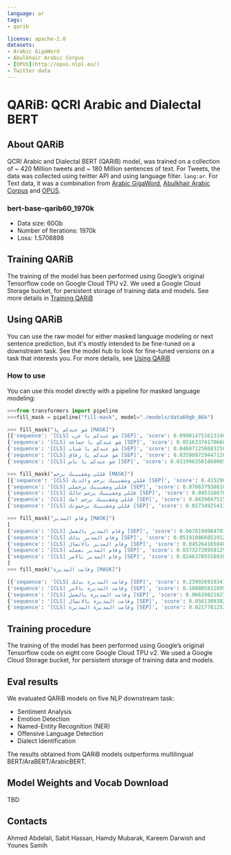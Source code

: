 ```yaml
---
language: ar
tags:
- qarib

license: apache-2.0
datasets:
- Arabic GigaWord
- Abulkhair Arabic Corpus
- [OPUS](http://opus.nlpl.eu/)
- Twitter data
---
```


# QARiB: QCRI Arabic and Dialectal BERT

## About QARiB
QCRI Arabic and Dialectal BERT  (QARiB) model, was trained on a collection of ~ 420 Million tweets and ~ 180 Million sentences of text.
For Tweets, the data was collected using twitter API and using language filter. `lang:ar`. For Text data, it was a combination from 
[Arabic GigaWord](url), [Abulkhair Arabic Corpus]() and [OPUS](http://opus.nlpl.eu/).

### bert-base-qarib60_1970k
- Data size: 60Gb
- Number of Iterations: 1970k
- Loss: 1.5708898

## Training QARiB
The training of the model has been performed using Google’s original Tensorflow code on Google Cloud TPU v2.
We used a Google Cloud Storage bucket, for persistent storage of training data and models.
See more details in [Training QARiB](../Training_QARiB.md)

## Using QARiB

You can use the raw model for either masked language modeling or next sentence prediction, but it's mostly intended to be fine-tuned on a downstream task. See the model hub to look for fine-tuned versions on a task that interests you. For more details, see [Using QARiB](../Using_QARiB.md)

### How to use
You can use this model directly with a pipeline for masked language modeling:

```python
>>>from transformers import pipeline
>>>fill_mask = pipeline("fill-mask", model="./models/data60gb_86k")

>>> fill_mask("شو عندكم يا [MASK]")
[{'sequence': '[CLS] شو عندكم يا عرب [SEP]', 'score': 0.0990147516131401, 'token': 2355, 'token_str': 'عرب'}, 
{'sequence': '[CLS] شو عندكم يا جماعة [SEP]', 'score': 0.051633741706609726, 'token': 2308, 'token_str': 'جماعة'}, 
{'sequence': '[CLS] شو عندكم يا شباب [SEP]', 'score': 0.046871256083250046, 'token': 939, 'token_str': 'شباب'}, 
{'sequence': '[CLS] شو عندكم يا رفاق [SEP]', 'score': 0.03598872944712639, 'token': 7664, 'token_str': 'رفاق'}, 
{'sequence': '[CLS] شو عندكم يا ناس [SEP]', 'score': 0.031996358186006546, 'token': 271, 'token_str': 'ناس'}]

>>> fill_mask("قللي وشفيييك يرحم [MASK]")
[{'sequence': '[CLS] قللي وشفيييك يرحم والديك [SEP]', 'score': 0.4152909517288208, 'token': 9650, 'token_str': 'والديك'}, 
{'sequence': '[CLS] قللي وشفيييك يرحملي [SEP]', 'score': 0.07663793861865997, 'token': 294, 'token_str': '##لي'}, 
{'sequence': '[CLS] قللي وشفيييك يرحم حالك [SEP]', 'score': 0.0453166700899601, 'token': 2663, 'token_str': 'حالك'}, 
{'sequence': '[CLS] قللي وشفيييك يرحم امك [SEP]', 'score': 0.04390475153923035, 'token': 1942, 'token_str': 'امك'}, 
{'sequence': '[CLS] قللي وشفيييك يرحمونك [SEP]', 'score': 0.027349254116415977, 'token': 3283, 'token_str': '##ونك'}]

>>> fill_mask("وقام المدير [MASK]")
[
{'sequence': '[CLS] وقام المدير بالعمل [SEP]', 'score': 0.0678194984793663, 'token': 4230, 'token_str': 'بالعمل'}, 
{'sequence': '[CLS] وقام المدير بذلك [SEP]', 'score': 0.05191086605191231, 'token': 984, 'token_str': 'بذلك'}, 
{'sequence': '[CLS] وقام المدير بالاتصال [SEP]', 'score': 0.045264165848493576, 'token': 26096, 'token_str': 'بالاتصال'}, 
{'sequence': '[CLS] وقام المدير بعمله [SEP]', 'score': 0.03732728958129883, 'token': 40486, 'token_str': 'بعمله'}, 
{'sequence': '[CLS] وقام المدير بالامر [SEP]', 'score': 0.0246378555893898, 'token': 29124, 'token_str': 'بالامر'}
]
>>> fill_mask("وقامت المديرة [MASK]")

[{'sequence': '[CLS] وقامت المديرة بذلك [SEP]', 'score': 0.23992691934108734, 'token': 984, 'token_str': 'بذلك'}, 
{'sequence': '[CLS] وقامت المديرة بالامر [SEP]', 'score': 0.108805812895298, 'token': 29124, 'token_str': 'بالامر'}, 
{'sequence': '[CLS] وقامت المديرة بالعمل [SEP]', 'score': 0.06639821827411652, 'token': 4230, 'token_str': 'بالعمل'}, 
{'sequence': '[CLS] وقامت المديرة بالاتصال [SEP]', 'score': 0.05613093823194504, 'token': 26096, 'token_str': 'بالاتصال'}, 
{'sequence': '[CLS] وقامت المديرة المديرة [SEP]', 'score': 0.021778125315904617, 'token': 41635, 'token_str': 'المديرة'}]
```
## Training procedure

The training of the model has been performed using Google’s original Tensorflow code on eight core Google Cloud TPU v2.
We used a Google Cloud Storage bucket, for persistent storage of training data and models.

## Eval results

We evaluated QARiB models on five NLP downstream task:
- Sentiment Analysis
- Emotion Detection
- Named-Entity Recognition (NER)
- Offensive Language Detection
- Dialect Identification

The results obtained from QARiB models outperforms multilingual BERT/AraBERT/ArabicBERT.


## Model Weights and Vocab Download
TBD

## Contacts

Ahmed Abdelali, Sabit Hassan, Hamdy Mubarak, Kareem Darwish and Younes Samih


